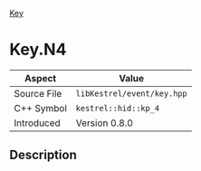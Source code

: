 [Key](index)
# Key.N4
| Aspect | Value |
| --- | --- |
| Source File | `libKestrel/event/key.hpp` |
| C++ Symbol | `kestrel::hid::kp_4` |
| Introduced | Version 0.8.0 |
## Description

